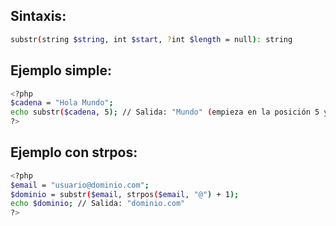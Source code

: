 ## Sintaxis:
``` bash
substr(string $string, int $start, ?int $length = null): string
```

## Ejemplo simple:
``` bash
<?php
$cadena = "Hola Mundo";
echo substr($cadena, 5); // Salida: "Mundo" (empieza en la posición 5 y extrae hasta el final)
?>
```

## Ejemplo con strpos:
``` bash
<?php
$email = "usuario@dominio.com";
$dominio = substr($email, strpos($email, "@") + 1);
echo $dominio; // Salida: "dominio.com"
?>

```
